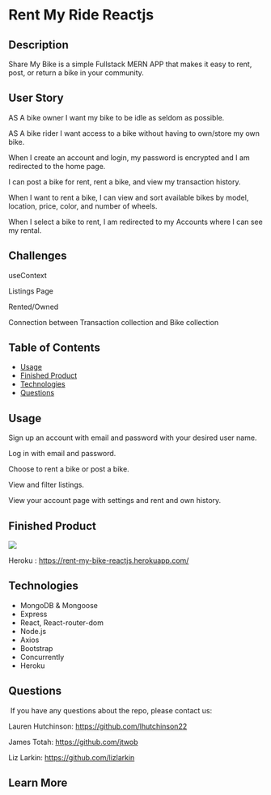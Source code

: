 # Rent My Ride Reactjs

## Description

Share My Bike is a simple Fullstack MERN APP that makes it easy to rent, post, or return a bike in your community.

## User Story

AS A bike owner I want my bike to be idle as seldom as possible.

AS A bike rider I want access to a bike without having to own/store my own bike.

When I create an account and login, my password is encrypted and I am redirected to the home page.

I can post a bike for rent, rent a bike, and view my transaction history.

When I want to rent a bike, I can view and sort available bikes by model, location, price, color, and
number of wheels.

When I select a bike to rent, I am redirected to my Accounts where I can see my rental.

## Challenges

useContext

Listings Page

Rented/Owned

Connection between Transaction collection and Bike collection

## Table of Contents

- [Usage](#usage)
- [Finished Product](#finished-product)
- [Technologies](#technologies)
- [Questions](#questions)

## Usage

Sign up an account with email and password with your desired user name.

Log in with email and password.

Choose to rent a bike or post a bike.

View and filter listings.

View your account page with settings and rent and own history.

## Finished Product

<img src="rentbike.gif">

Heroku : https://rent-my-bike-reactjs.herokuapp.com/

## Technologies

- MongoDB & Mongoose
- Express
- React, React-router-dom
- Node.js
- Axios
- Bootstrap
- Concurrently
- Heroku

## Questions

​
If you have any questions about the repo, please contact us:

Lauren Hutchinson: https://github.com/lhutchinson22

James Totah: https://github.com/jtwob

Liz Larkin: https://github.com/lizlarkin

## Learn More
